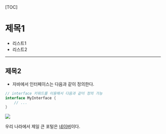 [TOC]



# 제목1



- 리스트1
- 리스트2



---



## 제목2











- 자바에서 인터페이스는 다음과 같이 정의한다.

```java
// interface 키워드를 이용해서 다음과 같이 정의 가능
interface MyInterface {
    // ...
}
```



![](http://image.dongascience.com/Photo/2020/03/5bddba7b6574b95d37b6079c199d7101.jpg)



우리 나라에서 제일 큰 포털은 [네이버](https://www.naver.com)이다.



















